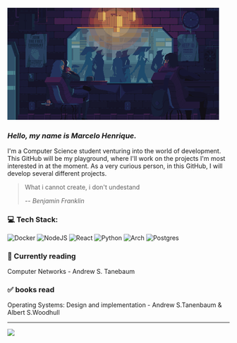 ![](./readmee.gif)
<br>

### *Hello, my name is Marcelo Henrique.* <br>
I'm a Computer Science student venturing into the world of development. This GitHub will be my playground, where I'll work on the projects I'm most interested in at the moment. As a very curious person, in this GitHub, I will develop several different projects.<br>

> What i cannot create, i don't undestand
>
> -- <cite>Benjamin Franklin</cite>



### 💻 Tech Stack:
![Docker](https://img.shields.io/badge/docker-%230db7ed.svg?style=for-the-badge&logo=docker&logoColor=white) ![NodeJS](https://img.shields.io/badge/node.js-6DA55F?style=for-the-badge&logo=node.js&logoColor=white) ![React](https://img.shields.io/badge/react-%2320232a.svg?style=for-the-badge&logo=react&logoColor=%2361DAFB) ![Python](https://img.shields.io/badge/python-3670A0?style=for-the-badge&logo=python&logoColor=ffdd54)
![Arch](https://img.shields.io/badge/Arch%20Linux-1793D1?logo=arch-linux&logoColor=fff&style=for-the-badge) ![Postgres](https://img.shields.io/badge/postgres-%23316192.svg?style=for-the-badge&logo=postgresql&logoColor=white)

### 📕 Currently reading 
Computer Networks - Andrew S. Tanebaum

### ✅ books read
Operating Systems: Design and implementation - Andrew S.Tanenbaum & Albert S.Woodhull

---
[![](https://visitcount.itsvg.in/api?id=MarceloCoelho1&icon=0&color=6)](https://visitcount.itsvg.in)
